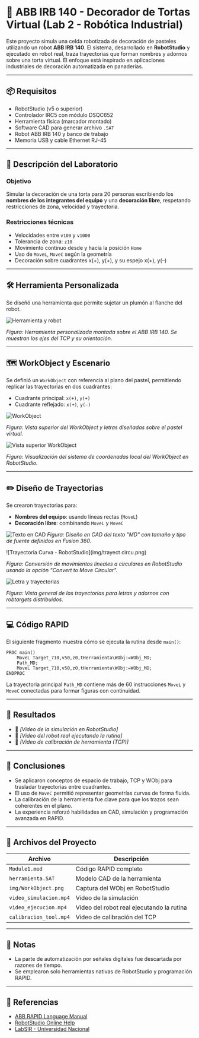 # 🎂 ABB IRB 140 - Decorador de Tortas Virtual (Lab 2 - Robótica Industrial)

Este proyecto simula una celda robotizada de decoración de pasteles utilizando un robot **ABB IRB 140**. El sistema, desarrollado en **RobotStudio** y ejecutado en robot real, traza trayectorias que forman nombres y adornos sobre una torta virtual. El enfoque está inspirado en aplicaciones industriales de decoración automatizada en panaderías.

---

## 📦 Requisitos

* RobotStudio (v5 o superior)
* Controlador IRC5 con módulo DSQC652
* Herramienta física (marcador montado)
* Software CAD para generar archivo `.SAT`
* Robot ABB IRB 140 y banco de trabajo
* Memoria USB y cable Ethernet RJ-45

---

## 🧁 Descripción del Laboratorio

### Objetivo

Simular la decoración de una torta para 20 personas escribiendo los **nombres de los integrantes del equipo** y una **decoración libre**, respetando restricciones de zona, velocidad y trayectoria.

### Restricciones técnicas

* Velocidades entre `v100` y `v1000`
* Tolerancia de zona: `z10`
* Movimiento continuo desde y hacia la posición `Home`
* Uso de `MoveL`, `MoveC` según la geometría
* Decoración sobre cuadrantes x(+), y(+), y su espejo x(+), y(–)

---

## 🛠️ Herramienta Personalizada

Se diseñó una herramienta que permite sujetar un plumón al flanche del robot.

![Herramienta y robot](img/robotSim.png)

*Figura: Herramienta personalizada montada sobre el ABB IRB 140. Se muestran los ejes del TCP y su orientación.*

---

## 🗺️ WorkObject y Escenario

Se definió un `WorkObject` con referencia al plano del pastel, permitiendo replicar las trayectorias en dos cuadrantes:

* Cuadrante principal: `x(+)`, `y(+)`
* Cuadrante reflejado: `x(+)`, `y(–)`

![WorkObject](img/WOfin.png)

*Figura: Vista superior del WorkObject y letras diseñadas sobre el pastel virtual.*

![Vista superior WorkObject](img/workObj.png)

*Figura: Visualización del sistema de coordenadas local del WorkObject en RobotStudio.*

---

## ✏️ Diseño de Trayectorias

Se crearon trayectorias para:

* **Nombres del equipo**: usando líneas rectas (`MoveL`)
* **Decoración libre**: combinando `MoveL` y `MoveC`

![Texto en CAD](attachment\:file-1BZDmDKJeYx14WLhnia1BN)
*Figura: Diseño en CAD del texto "MD" con tamaño y tipo de fuente definidos en Fusion 360.*

![Trayectoria Curva - RobotStudio](img/trayect circu.png)

*Figura: Conversión de movimientos lineales a circulares en RobotStudio usando la opción "Convert to Move Circular".*

![Letra y trayectorias](img/trayect.png)

*Figura: Vista general de las trayectorias para letras y adornos con robtargets distribuidos.*

---

## 💻 Código RAPID

El siguiente fragmento muestra cómo se ejecuta la rutina desde `main()`:

```rapid
PROC main()
    MoveL Target_710,v50,z0,tHerramienta\WObj:=WObj_MD;
    Path_MD;
    MoveL Target_710,v50,z0,tHerramienta\WObj:=WObj_MD;
ENDPROC
```

La trayectoria principal `Path_MD` contiene más de 60 instrucciones `MoveL` y `MoveC` conectadas para formar figuras con continuidad.

---

## 🧪 Resultados

* 🎥 *\[Video de la simulación en RobotStudio]*
* 🎥 *\[Video del robot real ejecutando la rutina]*
* 🎥 *\[Video de calibración de herramienta (TCP)]*

---

## 📌 Conclusiones

* Se aplicaron conceptos de espacio de trabajo, TCP y WObj para trasladar trayectorias entre cuadrantes.
* El uso de `MoveC` permitió representar geometrías curvas de forma fluida.
* La calibración de la herramienta fue clave para que los trazos sean coherentes en el plano.
* La experiencia reforzó habilidades en CAD, simulación y programación avanzada en RAPID.

---

## 📂 Archivos del Proyecto

| Archivo                | Descripción                               |
| ---------------------- | ----------------------------------------- |
| `Module1.mod`          | Código RAPID completo                     |
| `herramienta.SAT`      | Modelo CAD de la herramienta              |
| `img/WorkObject.png`   | Captura del WObj en RobotStudio           |
| `video_simulacion.mp4` | Video de la simulación                    |
| `video_ejecucion.mp4`  | Video del robot real ejecutando la rutina |
| `calibracion_tool.mp4` | Video de calibración del TCP              |

---

## 🧠 Notas

* La parte de automatización por señales digitales fue descartada por razones de tiempo.
* Se emplearon solo herramientas nativas de RobotStudio y programación RAPID.

---

## 🔗 Referencias

* [ABB RAPID Language Manual](https://library.abb.com/)
* [RobotStudio Online Help](https://developercenter.robotstudio.com/)
* [LabSIR - Universidad Nacional](https://labsir.unal.edu.co/)
